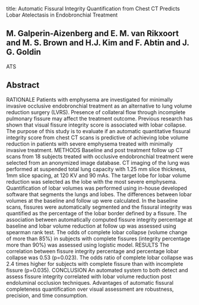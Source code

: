 title: Automatic Fissural Integrity Quantification from Chest CT Predicts Lobar Atelectasis in Endobronchial Treatment

## M. Galperin-Aizenberg and E. M. van Rikxoort and M. S. Brown and H.J. Kim and F. Abtin and J. G. Goldin
ATS


## Abstract
RATIONALE Patients with emphysema are investigated for minimally invasive occlusive endobronchial treatment as an alternative to lung volume reduction surgery (LVRS). Presence of collateral flow through incomplete pulmonary fissure may affect the treatment outcome. Previous research has shown that visual fissure integrity score is associated with lobar collapse. The purpose of this study is to evaluate if an automatic quantitative fissural integrity score from chest CT scans is predictive of achieving lobe volume reduction in patients with severe emphysema treated with minimally invasive treatment. METHODS Baseline and post treatment follow up CT scans from 18 subjects treated with occlusive endobronchial treatment were selected from an anonymized image database. CT imaging of the lung was performed at suspended total lung capacity with 1.25 mm slice thickness, 1mm slice spacing, at 120 KV and 90 mAs. The target lobe for lobar volume reduction was selected as the lobe with the most severe emphysema. Quantification of lobar volumes was performed using in-house developed software that segments the lungs and lobes. The differences between lobar volumes at the baseline and follow up were calculated. In the baseline scans, fissures were automatically segmented and the fissural integrity was quantified as the percentage of the lobar border defined by a fissure. The association between automatically computed fissure integrity percentage at baseline and lobar volume reduction at follow up was assessed using spearman rank test. The odds of complete lobar collapse (volume change of more than 85%) in subjects with complete fissures (integrity percentage more than 90%) was assessed using logistic model. RESULTS The correlation between fissure integrity percentage and percentage lobar collapse was 0.53 (p=0.023). The odds ratio of complete lobar collapse was 2.4 times higher for subjects with complete fissure than with incomplete fissure (p=0.035). CONCLUSION An automated system to both detect and assess fissure integrity correlated with lobar volume reduction post endoluminal occlusion techniques. Advantages of automatic fissural completeness quantification over visual assessment are robustness, precision, and time consumption.

